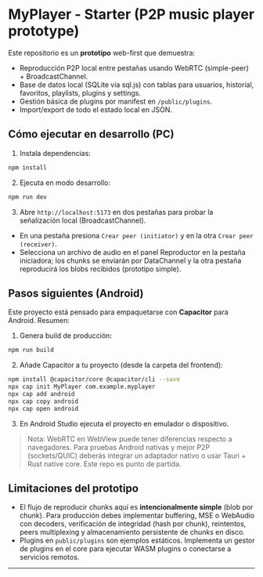 # MyPlayer - Starter (P2P music player prototype)

Este repositorio es un **prototipo** web-first que demuestra:
- Reproducción P2P local entre pestañas usando WebRTC (simple-peer) + BroadcastChannel.
- Base de datos local (SQLite via sql.js) con tablas para usuarios, historial, favoritos, playlists, plugins y settings.
- Gestión básica de plugins por manifest en `/public/plugins`.
- Import/export de todo el estado local en JSON.

## Cómo ejecutar en desarrollo (PC)
1. Instala dependencias:

```bash
npm install
```

2. Ejecuta en modo desarrollo:

```bash
npm run dev
```

3. Abre `http://localhost:5173` en dos pestañas para probar la señalización local (BroadcastChannel).

- En una pestaña presiona `Crear peer (initiator)` y en la otra `Crear peer (receiver)`.
- Selecciona un archivo de audio en el panel Reproductor en la pestaña iniciadora; los chunks se enviarán por DataChannel y la otra pestaña reproducirá los blobs recibidos (prototipo simple).

## Pasos siguientes (Android)
Este proyecto está pensado para empaquetarse con **Capacitor** para Android. Resumen:

1. Genera build de producción:
```bash
npm run build
```
2. Añade Capacitor a tu proyecto (desde la carpeta del frontend):
```bash
npm install @capacitor/core @capacitor/cli --save
npx cap init MyPlayer com.example.myplayer
npx cap add android
npx cap copy android
npx cap open android
```
3. En Android Studio ejecuta el proyecto en emulador o dispositivo.

> Nota: WebRTC en WebView puede tener diferencias respecto a navegadores. Para pruebas Android nativas y mejor P2P (sockets/QUIC) deberás integrar un adaptador nativo o usar Tauri + Rust native core. Este repo es punto de partida.

## Limitaciones del prototipo
- El flujo de reproducir chunks aquí es **intencionalmente simple** (blob por chunk). Para producción debes implementar buffering, MSE o WebAudio con decoders, verificación de integridad (hash por chunk), reintentos, peers multiplexing y almacenamiento persistente de chunks en disco.
- Plugins en `public/plugins` son ejemplos estáticos. Implementa un gestor de plugins en el core para ejecutar WASM plugins o conectarse a servicios remotos.

---